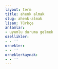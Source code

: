```yaml
---
layout: term
title: ahenk almak
slug: ahenk-almak
lisan: Türkçe
anlamlar:
- uyumlu duruma gelmek
ozellikler:
- - ''
ornekler:
- - ''
orneklerkaynak:
- - ''
---
```


